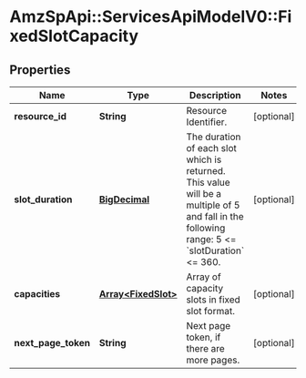 # AmzSpApi::ServicesApiModelV0::FixedSlotCapacity

## Properties
Name | Type | Description | Notes
------------ | ------------- | ------------- | -------------
**resource_id** | **String** | Resource Identifier. | [optional] 
**slot_duration** | [**BigDecimal**](BigDecimal.md) | The duration of each slot which is returned. This value will be a multiple of 5 and fall in the following range: 5 &lt;&#x3D; &#x60;slotDuration&#x60; &lt;&#x3D; 360. | [optional] 
**capacities** | [**Array&lt;FixedSlot&gt;**](FixedSlot.md) | Array of capacity slots in fixed slot format. | [optional] 
**next_page_token** | **String** | Next page token, if there are more pages. | [optional] 

